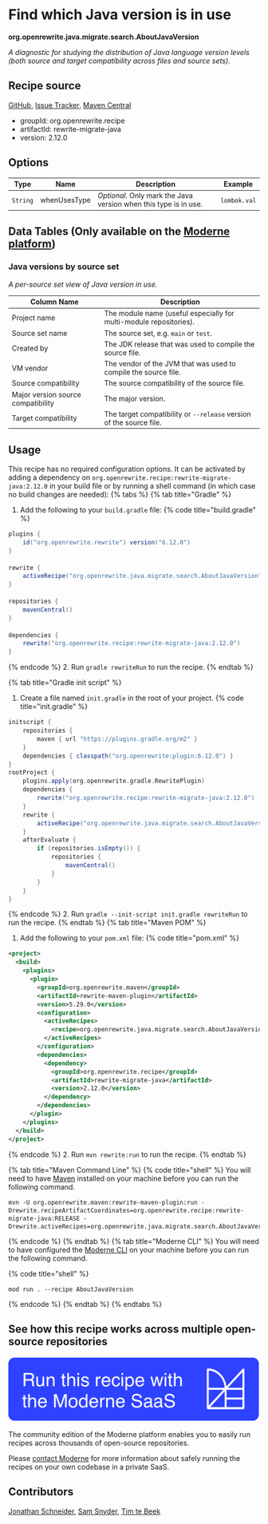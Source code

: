 # Find which Java version is in use

**org.openrewrite.java.migrate.search.AboutJavaVersion**

_A diagnostic for studying the distribution of Java language version levels (both source and target compatibility across files and source sets)._

## Recipe source

[GitHub](https://github.com/openrewrite/rewrite-migrate-java/blob/main/src/main/java/org/openrewrite/java/migrate/search/AboutJavaVersion.java), [Issue Tracker](https://github.com/openrewrite/rewrite-migrate-java/issues), [Maven Central](https://central.sonatype.com/artifact/org.openrewrite.recipe/rewrite-migrate-java/2.12.0/jar)

* groupId: org.openrewrite.recipe
* artifactId: rewrite-migrate-java
* version: 2.12.0

## Options

| Type | Name | Description | Example |
| -- | -- | -- | -- |
| `String` | whenUsesType | *Optional*. Only mark the Java version when this type is in use. | `lombok.val` |

## Data Tables (Only available on the [Moderne platform](https://app.moderne.io/))

### Java versions by source set

_A per-source set view of Java version in use._

| Column Name | Description |
| ----------- | ----------- |
| Project name | The module name (useful especially for multi-module repositories). |
| Source set name | The source set, e.g. `main` or `test`. |
| Created by | The JDK release that was used to compile the source file. |
| VM vendor | The vendor of the JVM that was used to compile the source file. |
| Source compatibility | The source compatibility of the source file. |
| Major version source compatibility | The major version. |
| Target compatibility | The target compatibility or `--release` version of the source file. |


## Usage

This recipe has no required configuration options. It can be activated by adding a dependency on `org.openrewrite.recipe:rewrite-migrate-java:2.12.0` in your build file or by running a shell command (in which case no build changes are needed): 
{% tabs %}
{% tab title="Gradle" %}
1. Add the following to your `build.gradle` file:
{% code title="build.gradle" %}
```groovy
plugins {
    id("org.openrewrite.rewrite") version("6.12.0")
}

rewrite {
    activeRecipe("org.openrewrite.java.migrate.search.AboutJavaVersion")
}

repositories {
    mavenCentral()
}

dependencies {
    rewrite("org.openrewrite.recipe:rewrite-migrate-java:2.12.0")
}
```
{% endcode %}
2. Run `gradle rewriteRun` to run the recipe.
{% endtab %}

{% tab title="Gradle init script" %}
1. Create a file named `init.gradle` in the root of your project.
{% code title="init.gradle" %}
```groovy
initscript {
    repositories {
        maven { url "https://plugins.gradle.org/m2" }
    }
    dependencies { classpath("org.openrewrite:plugin:6.12.0") }
}
rootProject {
    plugins.apply(org.openrewrite.gradle.RewritePlugin)
    dependencies {
        rewrite("org.openrewrite.recipe:rewrite-migrate-java:2.12.0")
    }
    rewrite {
        activeRecipe("org.openrewrite.java.migrate.search.AboutJavaVersion")
    }
    afterEvaluate {
        if (repositories.isEmpty()) {
            repositories {
                mavenCentral()
            }
        }
    }
}
```
{% endcode %}
2. Run `gradle --init-script init.gradle rewriteRun` to run the recipe.
{% endtab %}
{% tab title="Maven POM" %}
1. Add the following to your `pom.xml` file:
{% code title="pom.xml" %}
```xml
<project>
  <build>
    <plugins>
      <plugin>
        <groupId>org.openrewrite.maven</groupId>
        <artifactId>rewrite-maven-plugin</artifactId>
        <version>5.29.0</version>
        <configuration>
          <activeRecipes>
            <recipe>org.openrewrite.java.migrate.search.AboutJavaVersion</recipe>
          </activeRecipes>
        </configuration>
        <dependencies>
          <dependency>
            <groupId>org.openrewrite.recipe</groupId>
            <artifactId>rewrite-migrate-java</artifactId>
            <version>2.12.0</version>
          </dependency>
        </dependencies>
      </plugin>
    </plugins>
  </build>
</project>
```
{% endcode %}
2. Run `mvn rewrite:run` to run the recipe.
{% endtab %}

{% tab title="Maven Command Line" %}
{% code title="shell" %}
You will need to have [Maven](https://maven.apache.org/download.cgi) installed on your machine before you can run the following command.

```shell
mvn -U org.openrewrite.maven:rewrite-maven-plugin:run -Drewrite.recipeArtifactCoordinates=org.openrewrite.recipe:rewrite-migrate-java:RELEASE -Drewrite.activeRecipes=org.openrewrite.java.migrate.search.AboutJavaVersion
```
{% endcode %}
{% endtab %}
{% tab title="Moderne CLI" %}
You will need to have configured the [Moderne CLI](https://docs.moderne.io/moderne-cli/cli-intro) on your machine before you can run the following command.

{% code title="shell" %}
```shell
mod run . --recipe AboutJavaVersion
```
{% endcode %}
{% endtab %}
{% endtabs %}

## See how this recipe works across multiple open-source repositories

[![Moderne Link Image](/.gitbook/assets/ModerneRecipeButton.png)](https://app.moderne.io/recipes/org.openrewrite.java.migrate.search.AboutJavaVersion)

The community edition of the Moderne platform enables you to easily run recipes across thousands of open-source repositories.

Please [contact Moderne](https://moderne.io/product) for more information about safely running the recipes on your own codebase in a private SaaS.

## Contributors
[Jonathan Schneider](mailto:jkschneider@gmail.com), [Sam Snyder](mailto:sam@moderne.io), [Tim te Beek](mailto:tim@moderne.io)
